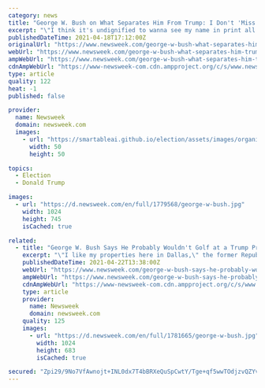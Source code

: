```yaml
---
category: news
title: "George W. Bush on What Separates Him From Trump: I Don't 'Miss Being Famous'"
excerpt: "\"I think it's undignified to wanna see my name in print all the time,\" Bush said in a CBS News interview that aired Sunday."
publishedDateTime: 2021-04-18T17:12:00Z
originalUrl: "https://www.newsweek.com/george-w-bush-what-separates-him-trump-i-dont-miss-being-famous-1584512"
webUrl: "https://www.newsweek.com/george-w-bush-what-separates-him-trump-i-dont-miss-being-famous-1584512"
ampWebUrl: "https://www.newsweek.com/george-w-bush-what-separates-him-trump-i-dont-miss-being-famous-1584512?amp=1"
cdnAmpWebUrl: "https://www-newsweek-com.cdn.ampproject.org/c/s/www.newsweek.com/george-w-bush-what-separates-him-trump-i-dont-miss-being-famous-1584512?amp=1"
type: article
quality: 122
heat: -1
published: false

provider:
  name: Newsweek
  domain: newsweek.com
  images:
    - url: "https://smartableai.github.io/election/assets/images/organizations/newsweek.com-50x50.jpg"
      width: 50
      height: 50

topics:
  - Election
  - Donald Trump

images:
  - url: "https://d.newsweek.com/en/full/1779568/george-w-bush.jpg"
    width: 1024
    height: 745
    isCached: true

related:
  - title: "George W. Bush Says He Probably Wouldn't Golf at a Trump Property"
    excerpt: "\"I like my properties here in Dallas,\" the former Republican president said during a recent appearance on late-night TV."
    publishedDateTime: 2021-04-22T13:38:00Z
    webUrl: "https://www.newsweek.com/george-w-bush-says-he-probably-wouldnt-golf-trump-property-1585680"
    ampWebUrl: "https://www.newsweek.com/george-w-bush-says-he-probably-wouldnt-golf-trump-property-1585680?amp=1"
    cdnAmpWebUrl: "https://www-newsweek-com.cdn.ampproject.org/c/s/www.newsweek.com/george-w-bush-says-he-probably-wouldnt-golf-trump-property-1585680?amp=1"
    type: article
    provider:
      name: Newsweek
      domain: newsweek.com
    quality: 125
    images:
      - url: "https://d.newsweek.com/en/full/1781665/george-w-bush.jpg"
        width: 1024
        height: 683
        isCached: true

secured: "Zpi29/9No7VfAwnojt+INL0dx7T4bBRXeQuSpCwtY/Tge+qf5wwTOdjzvQZYvxpC6IwGq5XnG73bRqdzBLbR5LXiZ/fW9/w7lVoyX8fiubJWDcd6ORUCoQ4/XiGqA6QO6+1w1ePAp6gsli3UJIzqSpbPWry2pmSK8RoucJbCSFfSntAn4r7uIGGMi2g20UNm8GeDqGSGgybEMR9ewD3nFMow68ipw8h9tJivjTj6YsK0Eh23feiz+os9hfQS7bU0fmvKkRXGm9zRIh7PjC6k3xwTsLYj0m53OquEP+QZ/l6EWOGdLR6ZNxgie7/JJHPr6tl4gH6+lmmDkEWrLL5yM0u46OTgraZNiTRMty3HyB4=;sfyJxGBINNumwaL9p4F1Ng=="
---
```


